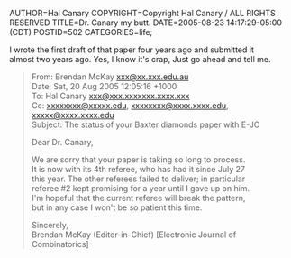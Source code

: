 AUTHOR=Hal Canary
COPYRIGHT=Copyright Hal Canary / ALL RIGHTS RESERVED
TITLE=Dr. Canary my butt.
DATE=2005-08-23 14:17:29-05:00 (CDT)
POSTID=502
CATEGORIES=life;

I wrote the first draft of that paper four years ago and submitted it  
almost two years ago. Yes, I know it's crap, Just go ahead and tell me.

> From: Brendan McKay <xxx@xx.xxx.edu.au>  
> Date: Sat, 20 Aug 2005 12:05:16 +1000  
> To: Hal Canary <xxx@xxx.xxxxxxx.xxxx.xxx>  
> Cc: xxxxxxxx@xxxxx.edu, xxxxxxxx@xxxx.xxxx.edu, xxxxx@xxxx.xxxx.edu  
> Subject: The status of your Baxter diamonds paper with E-JC
> 
> Dear Dr. Canary,
> 
> We are sorry that your paper is taking so long to process.  
> It is now with its 4th referee, who has had it since July 27  
> this year. The other referees failed to deliver; in particular  
> referee #2 kept promising for a year until I gave up on him.  
> I'm hopeful that the current referee will break the pattern,  
> but in any case I won't be so patient this time.
> 
> Sincerely,  
> Brendan McKay (Editor-in-Chief) \[Electronic Journal of Combinatorics\]
